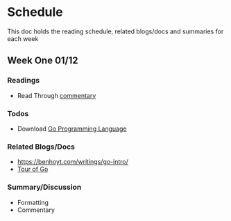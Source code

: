 # Schedule
This doc holds the reading schedule, related blogs/docs and summaries for each week

## Week One 01/12

### Readings
- Read Through [commentary](https://go.dev/doc/effective_go#commentary)

### Todos
- Download [Go Programming Language](https://go.dev/dl/)

### Related Blogs/Docs
- https://benhoyt.com/writings/go-intro/
- [Tour of Go](https://go.dev/tour/welcome/1)

### Summary/Discussion

- Formatting
- Commentary
